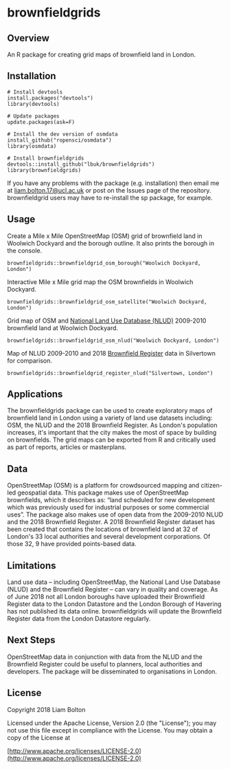 # brownfieldgrids

## Overview
An R package for creating grid maps of brownfield land in London.

## Installation
```
# Install devtools
install.packages("devtools")
library(devtools)

# Update packages
update.packages(ask=F)

# Install the dev version of osmdata
install_github("ropensci/osmdata")
library(osmdata)

# Install brownfieldgrids
devtools::install_github("lbuk/brownfieldgrids")
library(brownfieldgrids)
```
If you have any problems with the package (e.g. installation) then email me at liam.bolton.17@ucl.ac.uk or post on the Issues page of the repository. brownfieldgrid users may have to re-install the sp package, for example.

## Usage
Create a Mile x Mile OpenStreetMap (OSM) grid of brownfield land in Woolwich Dockyard and the borough outline. It also prints the borough in the console.
```
brownfieldgrids::brownfieldgrid_osm_borough("Woolwich Dockyard, London")
```

Interactive Mile x Mile grid map the OSM brownfields in Woolwich Dockyard.
```
brownfieldgrids::brownfieldgrid_osm_satellite("Woolwich Dockyard, London")
```

Grid map of OSM and [National Land Use Database (NLUD)](https://data.london.gov.uk/dataset/london-brownfield-sites-review) 2009-2010 brownfield land at Woolwich Dockyard.
```
brownfieldgrids::brownfieldgrid_osm_nlud("Woolwich Dockyard, London")
```

Map of NLUD 2009-2010 and 2018 [Brownfield Register](https://data.london.gov.uk/dataset/brownfield-land-register) data in Silvertown for comparison.
```
brownfieldgrids::brownfieldgrid_register_nlud("Silvertown, London")
```

## Applications
The brownfieldgrids package can be used to create exploratory maps of brownfield land in London using a variety of land use datasets including: OSM, the NLUD and the 2018 Brownfield Register. As London's population increases, it's important that the city makes the most of space by building on brownfields. The grid maps can be exported from R and critically used as part of reports, articles or masterplans.

## Data
OpenStreetMap (OSM) is a platform for crowdsourced mapping and citizen-led geospatial data. This package makes use of OpenStreetMap brownfields, which it describes as: “land scheduled for new development which was previously used for industrial purposes or some commercial uses”. The package also makes use of open data from the 2009-2010 NLUD and the 2018 Brownfield Register. A 2018 Brownfield Register dataset has been created that contains the locations of brownfield land at 32 of London's 33 local authorities and several development corporations. Of those 32, 9 have provided points-based data.

## Limitations
Land use data – including OpenStreetMap, the National Land Use Database (NLUD) and the Brownfield Register – can vary in quality and coverage. As of June 2018 not all London boroughs have uploaded their Brownfield Register data to the London Datastore and the London Borough of Havering has not published its data online. brownfieldgrids will update the Brownfield Register data from the London Datastore regularly.

## Next Steps
OpenStreetMap data in conjunction with data from the NLUD and the Brownfield Register could be useful to planners, local authorities and developers. The package will be disseminated to organisations in London.

## License
Copyright 2018 Liam Bolton

Licensed under the Apache License, Version 2.0 (the "License");
you may not use this file except in compliance with the License.
You may obtain a copy of the License at

[http://www.apache.org/licenses/LICENSE-2.0](http://www.apache.org/licenses/LICENSE-2.0)
